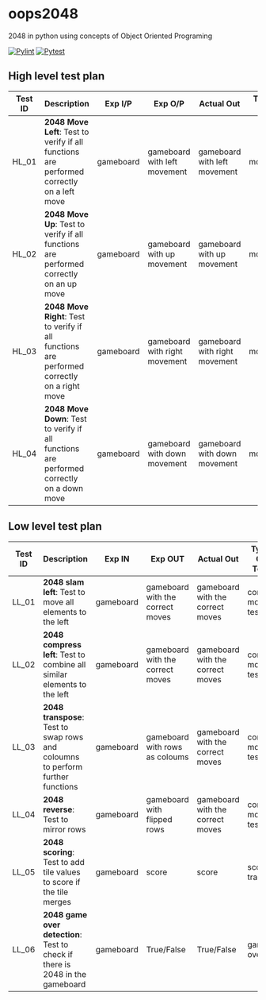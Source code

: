# oops2048
2048 in python using concepts of Object Oriented Programing

[![Pylint](https://github.com/technocrat13/oops2048/actions/workflows/Pylint.yml/badge.svg)](https://github.com/technocrat13/oops2048/actions/workflows/Pylint.yml)
[![Pytest](https://github.com/technocrat13/oops2048/actions/workflows/Pytest.yml/badge.svg)](https://github.com/technocrat13/oops2048/actions/workflows/Pytest.yml)



## High level test plan

| **Test ID** | **Description**                                              | **Exp I/P** | **Exp O/P** | **Actual Out** |**Type Of Test** |
|-------------|--------------------------------------------------------------|------------|-------------|----------------|------------------|
|  HL_01      |**2048 Move Left**: Test to verify if all functions are performed correctly on a left move |gameboard |gameboard with left movement| gameboard with left movement|movement |
|  HL_02      |**2048 Move Up**: Test to verify if all functions are performed correctly on an up move |gameboard |gameboard with up movement| gameboard with up movement|movement |
|  HL_03      |**2048 Move Right**: Test to verify if all functions are performed correctly on a right move |gameboard |gameboard with right movement| gameboard with right movement|movement |
|  HL_04      |**2048 Move Down**: Test to verify if all functions are performed correctly on a down move |gameboard |gameboard with down movement| gameboard with down movement|movement |


## Low level test plan

| **Test ID** | **Description**                                              | **Exp IN** | **Exp OUT** | **Actual Out** |**Type Of Test**  |    
|-------------|--------------------------------------------------------------|------------|-------------|----------------|------------------|
|  LL_01   |**2048 slam left**: Test to move all elements to the left|gameboard |gameboard with the correct moves |gameboard with the correct moves |core move test |
|  LL_02   |**2048 compress left**: Test to combine all similar elements to the left|gameboard |gameboard with the correct moves |gameboard with the correct moves |core move test |
|  LL_03   |**2048 transpose**: Test to swap rows and coloumns to perform further functions|gameboard |gameboard with rows as coloums |gameboard with the correct moves |core move test |
|  LL_04   |**2048 reverse**: Test to mirror rows|gameboard |gameboard with flipped rows |gameboard with the correct moves |core move test |
|  LL_05   |**2048 scoring**: Test to add tile values to score if the tile merges |gameboard |score |score |score tracker |
|  LL_06   |**2048 game over detection**: Test to check if there is 2048 in the gameboard|gameboard |True/False |True/False |game over |

